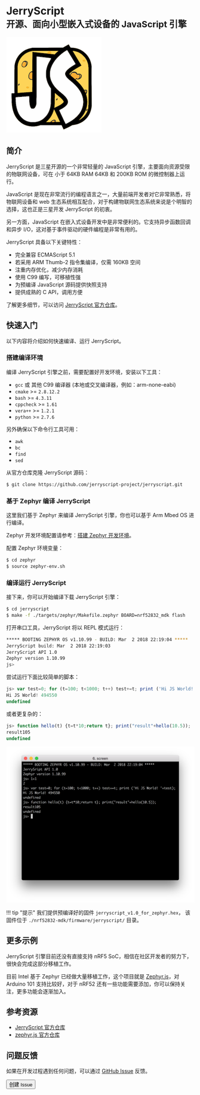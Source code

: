 # JerryScript<br><small>开源、面向小型嵌入式设备的 JavaScript 引擎</small>

[![](../../jerryscript/images/jerryscript-logo.png)](https://github.com/jerryscript-project/jerryscript)

## 简介

JerryScript 是三星开源的一个非常轻量的 JavaScript 引擎，主要面向资源受限的物联网设备，可在 小于 64KB RAM 64KB 和 200KB ROM 的微控制器上运行。

JavaScript 是现在非常流行的编程语言之一，大量前端开发者对它非常熟悉，将物联网设备和 web 生态系统相互配合，对于构建物联网生态系统来说是个明智的选择，这也正是三星开发 JerryScript 的初衷。

另一方面，JavaScript 在嵌入式设备开发中是非常便利的。它支持异步函数回调和异步 I/O，这对基于事件驱动的硬件编程是非常有用的。

JerryScript 具备以下关键特性：

* 完全兼容 ECMAScript 5.1
* 若采用 ARM Thumb-2 指令集编译，仅需 160KB 空间
* 注重内存优化，减少内存消耗
* 使用 C99 编写，可移植性强
* 为预编译 JavaScript 源码提供快照支持
* 提供成熟的 C API，调用方便

了解更多细节，可以访问 [JerryScript 官方仓库](https://github.com/jerryscript-project/jerryscript)。

## 快速入门

以下内容将介绍如何快速编译、运行 JerryScript。

### 搭建编译环境

编译 JerryScript 引擎之前，需要配置好开发环境，安装以下工具：

* `gcc` 或 其他 C99 编译器 (本地或交叉编译器，例如：arm-none-eabi)
* `cmake` >= `2.8.12.2`
* `bash` >= `4.3.11`
* `cppcheck` >= `1.61`
* `vera++` >= `1.2.1`
* `python` >= `2.7.6`

另外确保以下命令行工具可用：

* `awk`
* `bc`
* `find`
* `sed`

从官方仓库克隆 JerryScript 源码：

``` sh
$ git clone https://github.com/jerryscript-project/jerryscript.git
```

### 基于 Zephyr 编译 JerryScript

这里我们基于 Zephyr 来编译 JerryScript 引擎，你也可以基于 Arm Mbed OS 进行编译。

Zephyr 开发环境配置请参考：[搭建 Zephyr 开发环境](../zephyr)。

配置 Zephyr 环境变量：

``` sh
$ cd zephyr
$ source zephyr-env.sh
```

### 编译运行 JerryScript

接下来，你可以开始编译下载 JerryScript 引擎：

``` sh
$ cd jerryscript
$ make -f ./targets/zephyr/Makefile.zephyr BOARD=nrf52832_mdk flash
```

打开串口工具，JerryScript 将以 REPL 模式运行：

``` sh
***** BOOTING ZEPHYR OS v1.10.99 - BUILD: Mar  2 2018 22:19:04 *****
JerryScript build: Mar  2 2018 22:19:03
JerryScript API 1.0
Zephyr version 1.10.99
js>
```

尝试运行下面比较简单的脚本：

``` js
js> var test=0; for (t=100; t<1000; t++) test+=t; print ('Hi JS World! '+test);
Hi JS World! 494550
undefined
```

或者更复杂的：

``` js
js> function hello(t) {t=t*10;return t}; print("result"+hello(10.5));
result105
undefined
```

![](../../jerryscript/images/jerryscript_for_zephyr_repl.png)

!!! tip "提示"
	我们提供预编译好的固件 `jerryscript_v1.0_for_zephyr.hex`， 该固件位于 `./nrf52832-mdk/firmware/jerryscript/` 目录。

## 更多示例

JerryScript 引擎目前还没有直接支持 nRF5 SoC，相信在社区开发者的努力下，很快会完成这部分移植工作。

目前 Intel 基于 Zephyr 已经做大量移植工作，这个项目就是 [Zephyr.js](https://github.com/intel/zephyr.js)，对 Arduino 101 支持比较好，对于 nRF52 还有一些功能需要添加，你可以保持关注，更多功能会逐渐加入。

## 参考资源

* [JerryScript 官方仓库](https://github.com/jerryscript-project/jerryscript)
* [zephyr.js 官方仓库](https://github.com/intel/zephyr.js)


## 问题反馈

如果在开发过程遇到任何问题，可以通过 [GitHub Issue](https://github.com/makerdiary/nrf52832-mdk/issues) 反馈。

<a href="https://github.com/makerdiary/nrf52832-mdk/issues/new"><button data-md-color-primary="marsala"><i class="fa fa-github"></i> 创建 Issue</button></a>

